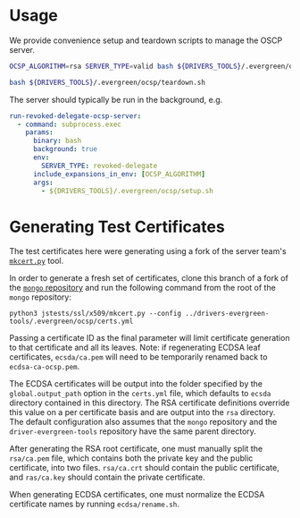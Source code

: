 # Usage

We provide convenience setup and teardown scripts to manage the OSCP server.

```bash
OCSP_ALGORITHM=rsa SERVER_TYPE=valid bash ${DRIVERS_TOOLS}/.evergreen/ocsp/setup.sh
```

```bash
bash ${DRIVERS_TOOLS}/.evergreen/ocsp/teardown.sh
```

The server should typically be run in the background, e.g.

```yaml
run-revoked-delegate-ocsp-server:
  - command: subprocess.exec
    params:
      binary: bash
      background: true
      env:
        SERVER_TYPE: revoked-delegate
      include_expansions_in_env: [OCSP_ALGORITHM]
      args:
        - ${DRIVERS_TOOLS}/.evergreen/ocsp/setup.sh
```

# Generating Test Certificates

The test certificates here were generating using a fork of the server
team's
[`mkcert.py`](https://github.com/mongodb/mongo/blob/master/jstests/ssl/x509/mkcert.py)
tool.

In order to generate a fresh set of certificates, clone this branch of
a fork of the
[`mongo` repository](https://github.com/vincentkam/mongo/tree/mkcert-ecdsa) and
run the following command from the root of the `mongo` repository:

`python3 jstests/ssl/x509/mkcert.py --config ../drivers-evergreen-tools/.evergreen/ocsp/certs.yml`

Passing a certificate ID as the final parameter will limit certificate
generation to that certificate and all its leaves. Note: if
regenerating ECDSA leaf certificates, ``ecsda/ca.pem`` will need to be
temporarily renamed back to ``ecdsa-ca-ocsp.pem``.

The ECDSA certificates will be output into the folder specified by the
`global.output_path` option in the `certs.yml` file, which defaults to
`ecsda` directory contained in this directory. The RSA certificate
definitions override this value on a per certificate basis and are
output into the `rsa` directory. The default configuration also
assumes that the `mongo` repository and the `driver-evergreen-tools`
repository have the same parent directory.

After generating the RSA root certificate, one must manually split the
`rsa/ca.pem` file, which contains both the private key and the public
certificate, into two files. `rsa/ca.crt` should contain the public
certificate, and `ras/ca.key` should contain the private certificate.

When generating ECDSA certificates, one must normalize the ECDSA
certificate names by running `ecdsa/rename.sh`.
